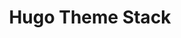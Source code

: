 ---
layout: home

title: Hugo Theme Stack
titleTemplate: Card-style Hugo theme designed for bloggers

hero:
  name: Hugo Theme Stack
  text: Card-style theme designed for bloggers
  image:
    src: /logo.png
    alt: Stack
  actions:
    - theme: brand
      text: Get Started
      link: /guide/getting-started
    - theme: alt
      text: View Demo
      link: https://demo.stack.jimmycai.com
    - theme: alt
      text: View on GitHub
      link: https://github.com/CaiJimmy/hugo-theme-stack

features:
  - title: No CSS and JavaScript framework
    details: Keep your site lightweight and fast. All the styles are written in SCSS and the scripts are written in vanilla JavaScript.
    icon: ⚡️
  - title: Dark mode
    details: Dark mode is supported by default. It will be automatically enabled when the system is in dark mode.
    icon: 🌙
  - title: Multilingual mode and RTL support
    details: Support for multiple languages and right-to-left languages out of the box. No need to worry about i18n.
    icon: 🌐
  - title: A set of useful features
    details: Table of contents, local search, code highlighting, image zooming, and more.
    icon: 🧰
---